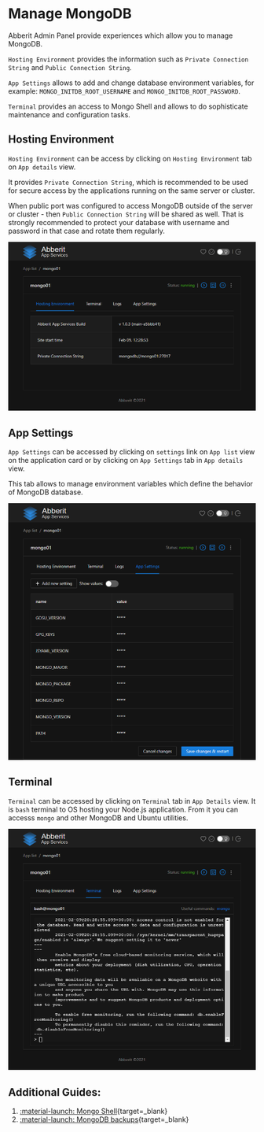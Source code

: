 # Manage MongoDB

Abberit Admin Panel provide experiences which allow you to manage MongoDB.

`Hosting Environment` provides the information such as `Private Connection String` and `Public Connection String`.

`App Settings` allows to add and change database environment variables, for example: `MONGO_INITDB_ROOT_USERNAME` and `MONGO_INITDB_ROOT_PASSWORD`.
 
`Terminal` provides an access to Mongo Shell and allows to do sophisticate maintenance and configuration tasks.

## Hosting Environment
`Hosting Environment` can be access by clicking on `Hosting Environment` tab on `App details` view.

It provides `Private Connection String`, which is recommended to be used for secure access by the applications running on the same server or cluster.

When public port was configured to access MongoDB outside of the server or cluster - then `Public Connection String` will be shared as well. That is strongly recommended to protect your database with username and password in that case and rotate them regularly.

![mongodb hosting env](./img/hosting-env-mongodb.png)

## App Settings

`App Settings` can be accessed by clicking on `settings` link on `App list` view on the application card or by clicking on `App Settings` tab in `App details` view.

This tab allows to manage environment variables which define the behavior of MongoDB database.

![mongodb app settings](./img/mongodb-app-settings.png)

## Terminal

`Terminal` can be accessed by clicking on `Terminal` tab in `App Details` view. It is `bash` terminal to OS hosting your Node.js application. From it you can accesss `mongo` and other MongoDB and Ubuntu utilities.

![mongodb terminal](./img/mongodb-terminal.png)

## Additional Guides:
1. [:material-launch: Mongo Shell](https://docs.mongodb.com/manual/mongo/){target=_blank}
2. [:material-launch: MongoDB backups](https://docs.mongodb.com/manual/core/backups/){target=_blank}
